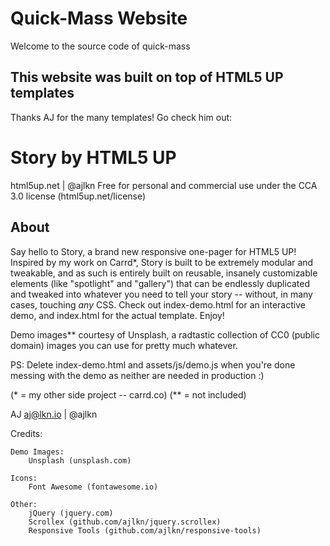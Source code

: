 # Quick-Mass Website
Welcome to the source code of quick-mass
## This website was built on top of HTML5 UP templates
Thanks AJ for the many templates! Go check him out: 

# Story by HTML5 UP
html5up.net | @ajlkn
Free for personal and commercial use under the CCA 3.0 license (html5up.net/license)

## About
Say hello to Story, a brand new responsive one-pager for HTML5 UP! Inspired by my work
on Carrd*, Story is built to be extremely modular and tweakable, and as such is entirely
built on reusable, insanely customizable elements (like "spotlight" and "gallery") that
can be endlessly duplicated and tweaked into whatever you need to tell your story --
without, in many cases, touching *any* CSS. Check out index-demo.html for an interactive
demo, and index.html for the actual template. Enjoy!

Demo images** courtesy of Unsplash, a radtastic collection of CC0 (public domain) images
you can use for pretty much whatever.

PS: Delete index-demo.html and assets/js/demo.js when you're done messing with the demo
as neither are needed in production :)

(* = my other side project -- carrd.co)
(** = not included)

AJ
aj@lkn.io | @ajlkn


Credits:

	Demo Images:
		Unsplash (unsplash.com)

	Icons:
		Font Awesome (fontawesome.io)

	Other:
		jQuery (jquery.com)
		Scrollex (github.com/ajlkn/jquery.scrollex)
		Responsive Tools (github.com/ajlkn/responsive-tools)
